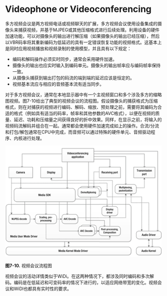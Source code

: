 # Videophone or Videoconferencing
多方视频会议是两方视频电话或视频聊天的扩展，多方视频会议使用设备集成的摄像头来捕获视频，并基于MJPEG或其他压缩格式进行后续处理。利用设备的硬件加速功能，可以对摄像头的输出进行解压缩（如果摄像头的输出已经压缩），然后以VBR码率将其重新编码为低延迟的具有一定错误恢复功能的视频格式。这基本上是同时应用视频播放和视频录制的使用模型，并且具有以下规定：

* 编码和解码操作必须实时同步，通常会采用硬件加速。
* 摄像头的输出也应实时输入到编码单元。摄像头的输出帧率应与编码帧率保持一致。
* 从摄像头捕获到输出打包的码流的端到端的延迟应该是恒定的。
* 视频基本流应与相应的音频基本流有适当同步。

对于多方视频会议，通常在本地显示器中有一个主视频窗口和多个涉及多方的缩略图视频。图7-10给出了典型的视频会议的流程图。假设摄像头的捕获格式为压缩格式，则在对捕获的视频进行编码、解码、缩放、预处理之前，需要将其编码为合适的格式（例如具有适当的码率，帧率和其他参数的AVC格式），以便在视频的质量、延迟、功耗和压缩量之间获得良好的折中效果。同样，在显示之前，将输入的视频码流解码并组合在一起。通常都会使用硬件加速完成如上的操作。合流/分流和打包/解包通常在CPU中完成，而音频可以通过特殊的硬件单元、音频驱动程序、内核进行处理。

![](../images/7_10.png)

**图7-10.** 视频会议流程图

视频会议的活动详情类似于WiDi。在这两种情况下，都涉及同时编码和多次解码。编码是在低延迟和可变码率的情况下进行的，以适应网络带宽的变化。视频会议和WiDI也都具有实时性的要求。